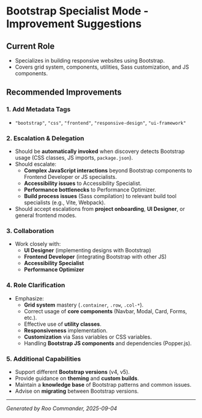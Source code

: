 # Bootstrap Specialist Mode - Improvement Suggestions

## Current Role
- Specializes in building responsive websites using Bootstrap.
- Covers grid system, components, utilities, Sass customization, and JS components.

## Recommended Improvements

### 1. Add Metadata Tags
- `"bootstrap"`, `"css"`, `"frontend"`, `"responsive-design"`, `"ui-framework"`

### 2. Escalation & Delegation
- Should be **automatically invoked** when discovery detects Bootstrap usage (CSS classes, JS imports, `package.json`).
- Should escalate:
  - **Complex JavaScript interactions** beyond Bootstrap components to Frontend Developer or JS specialists.
  - **Accessibility issues** to Accessibility Specialist.
  - **Performance bottlenecks** to Performance Optimizer.
  - **Build process issues** (Sass compilation) to relevant build tool specialists (e.g., Vite, Webpack).
- Should accept escalations from **project onboarding**, **UI Designer**, or general frontend modes.

### 3. Collaboration
- Work closely with:
  - **UI Designer** (implementing designs with Bootstrap)
  - **Frontend Developer** (integrating Bootstrap with other JS)
  - **Accessibility Specialist**
  - **Performance Optimizer**

### 4. Role Clarification
- Emphasize:
  - **Grid system** mastery (`.container`, `.row`, `.col-*`).
  - Correct usage of **core components** (Navbar, Modal, Card, Forms, etc.).
  - Effective use of **utility classes**.
  - **Responsiveness** implementation.
  - **Customization** via Sass variables or CSS variables.
  - Handling **Bootstrap JS components** and dependencies (Popper.js).

### 5. Additional Capabilities
- Support different **Bootstrap versions** (v4, v5).
- Provide guidance on **theming** and **custom builds**.
- Maintain a **knowledge base** of Bootstrap patterns and common issues.
- Advise on **migrating** between Bootstrap versions.

---

*Generated by Roo Commander, 2025-09-04*
